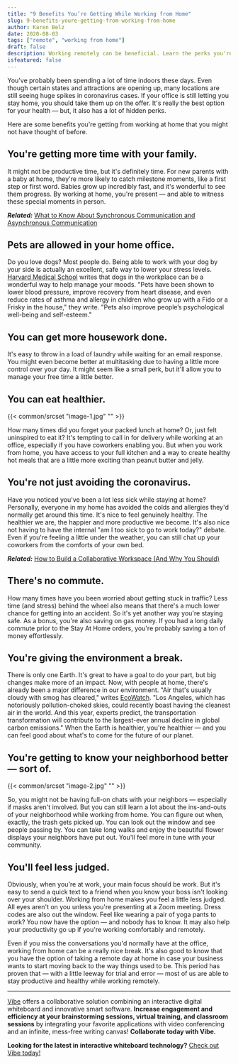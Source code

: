 ```yaml
---
title: "9 Benefits You’re Getting While Working from Home"
slug: 9-benefits-youre-getting-from-working-from-home
author: Karen Belz
date: 2020-08-03
tags: ["remote", "working from home"]
draft: false
description: Working remotely can be beneficial. Learn the perks you're getting by working from home.
isfeatured: false
---
```






You've probably been spending a lot of time indoors these days. Even though certain states and attractions are opening up, many locations are still seeing huge spikes in coronavirus cases. If your office is still letting you stay home, you should take them up on the offer. It's really the best option for your health — but, it also has a lot of hidden perks.
 
Here are some benefits you're getting from working at home that you might not have thought of before.
 

## You're getting more time with your family. 

It might not be productive time, but it's definitely time. For new parents with a baby at home, they're more likely to catch milestone moments, like a first step or first word. Babies grow up incredibly fast, and it's wonderful to see them progress. By working at home, you're present — and able to witness these special moments in person.
 
***Related:*** [What to Know About Synchronous Communication and Asynchronous Communication](https://vibe.us/blog/what-you-need-to-know-about-synchronous-and-asynchronous-communication/)

## Pets are allowed in your home office. 

Do you love dogs? Most people do. Being able to work with your dog by your side is actually an excellent, safe way to lower your stress levels. [Harvard Medical School](https://www.health.harvard.edu/blog/therapy-dog-offers-stress-relief-at-work-201107223111) writes that dogs in the workplace can be a wonderful way to help manage your moods. "Pets have been shown to lower blood pressure, improve recovery from heart disease, and even reduce rates of asthma and allergy in children who grow up with a Fido or a Frisky in the house," they write. "Pets also improve people’s psychological well-being and self-esteem."


## You can get more housework done. 

It's easy to throw in a load of laundry while waiting for an email response. You might even become better at multitasking due to having a little more control over your day. It might seem like a small perk, but it'll allow you to manage your free time a little better.
 

## You can eat healthier. 
{{< common/srcset "image-1.jpg" "" >}}


How many times did you forget your packed lunch at home? Or, just felt uninspired to eat it? It's tempting to call in for delivery while working at an office, especially if you have coworkers enabling you. But when you work from home, you have access to your full kitchen and a way to create healthy hot meals that are a little more exciting than peanut butter and jelly.
 

## You're not just avoiding the coronavirus. 

Have you noticed you've been a lot less sick while staying at home? Personally, everyone in my home has avoided the colds and allergies they'd normally get around this time. It's nice to feel genuinely healthy. The healthier we are, the happier and more productive we become. It's also nice not having to have the internal "am I too sick to go to work today?" debate. Even if you're feeling a little under the weather, you can still chat up your coworkers from the comforts of your own bed.

***Related:*** [How to Build a Collaborative Workspace (And Why You Should)](https://vibe.us/blog/how-to-build-a-collaborative-workspace-and-why-you-should/)

## There's no commute. 

How many times have you been worried about getting stuck in traffic? Less time (and stress) behind the wheel also means that there's a much lower chance for getting into an accident. So it's yet another way you're staying safe. As a bonus, you're also saving on gas money. If you had a long daily commute prior to the Stay At Home orders, you're probably saving a ton of money effortlessly.
 

## You're giving the environment a break. 

There is only one Earth. It's great to have a goal to do your part, but big changes make more of an impact. Now, with people at home, there's already been a major difference in our environment. "Air that's usually cloudy with smog has cleared," writes [EcoWatch](https://www.ecowatch.com/pandemic-work-from-home-2646075912.html?rebelltitem=5#rebelltitem5). "Los Angeles, which has notoriously pollution-choked skies, could recently boast having the cleanest air in the world. And this year, experts predict, the transportation transformation will contribute to the largest-ever annual decline in global carbon emissions." When the Earth is healthier, you're healthier — and you can feel good about what's to come for the future of our planet.
 

## You're getting to know your neighborhood better — sort of. 
{{< common/srcset "image-2.jpg" "" >}}


So, you might not be having full-on chats with your neighbors — especially if masks aren't involved. But you can still learn a lot about the ins-and-outs of your neighborhood while working from home. You can figure out when, exactly, the trash gets picked up. You can look out the window and see people passing by. You can take long walks and enjoy the beautiful flower displays your neighbors have put out. You'll feel more in tune with your community.
 

## You'll feel less judged. 

Obviously, when you're at work, your main focus should be work. But it's easy to send a quick text to a friend when you know your boss isn't looking over your shoulder. Working from home makes you feel a little less judged. All eyes aren't on you unless you're presenting at a Zoom meeting. Dress codes are also out the window. Feel like wearing a pair of yoga pants to work? You now have the option — and nobody has to know. It may also help your productivity go up if you're working comfortably and remotely.
 
Even if you miss the conversations you'd normally have at the office, working from home can be a really nice break. It's also good to know that you have the option of taking a remote day at home in case your business wants to start moving back to the way things used to be. This period has proven that — with a little leeway for trial and error — most of us are able to stay productive and healthy while working remotely.


----------

[Vibe](https://vibe.us/) offers a collaborative solution combining an interactive digital whiteboard and innovative smart software. **Increase engagement and efficiency at your brainstorming sessions, virtual training, and classroom sessions** by integrating your favorite applications with video conferencing and an infinite, mess-free writing canvas! **Collaborate today with Vibe.**

**Looking for the latest in interactive whiteboard technology?** [Check out Vibe today!](https://vibe.us/order/)
